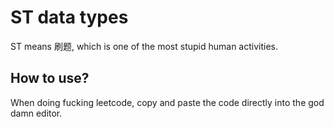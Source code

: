 # ST data types

ST means 刷题, which is one of the most stupid human activities.

## How to use?
When doing fucking leetcode, copy and paste the code directly into the god damn editor.